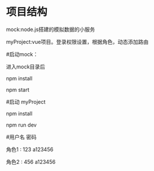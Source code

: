 # 项目结构
mock:node.js搭建的模拟数据的小服务


myProject:vue项目。登录权限设置，根据角色，动态添加路由

#启动mock：

进入mock目录后

 npm install

 npm start

 #启动 myProject

 npm install

 npm run dev

 #用户名 密码

 角色1 : 123  a123456

 角色2 : 456  a123456
